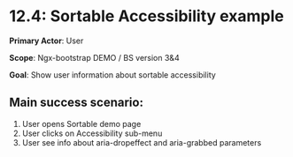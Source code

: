 12.4: Sortable Accessibility example
============================
**Primary Actor**: User

**Scope**: Ngx-bootstrap DEMO / BS version 3&4

**Goal**: Show user information about sortable accessibility

Main success scenario:
----------------------
1. User opens Sortable demo page
2. User clicks on Accessibility sub-menu
3. User see info about aria-dropeffect and aria-grabbed parameters
